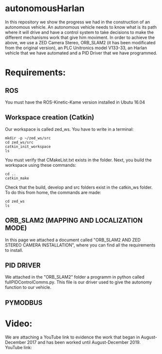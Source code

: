 # autonomousHarlan
In this repository we show the progress we had in the construction of an autonomous vehicle. An autonomous vehicle needs to know what is its path where it will drive and have a control system to take decisions to make the different mechanisms work that give him moviment.
In order to achieve the above, we use a ZED Camera Stereo, ORB_SLAM2 (it has been modificated from the original version), an PLC Unitronics model V133-33, an Harlan vehicle that we have automated and a PID Driver that we have programmed. 

# Requirements:
## ROS
You must have the ROS-Kinetic-Kame version installed in Ubutu 16.04

## Workspace creation (Catkin)
Our workspace is called zed_ws. You have to write in a terminal:
```
mkdir -p ~/zed_ws/src
cd zed_ws/src
catkin_init_workspace
ls
```

You must verify that CMakeList.txt exists in the folder. Next, you build the workspace using these commands:
```
cd ..
catkin_make
```
Check that the build, develop and src folders exist in the catkin_ws folder. To do this from home, the commands are made:
```
cd zed_ws
ls
```


## ORB_SLAM2 (MAPPING AND LOCALIZATION MODE)
In this page we attached a document called "ORB_SLAM2 AND ZED STEREO CAMERA INSTALLATION", where you can find all the requirements to install.

## PID DRIVER
We attached in the "ORB_SLAM2" folder a programm in python called fullPIDControlComms.py. This file is our driver used to give the autonomy function to our vehicle.


## PYMODBUS


# Video:
We are attaching a YouTube link to evidence the work that began in August-December 2017 and has been worked until August-December 2019.
YouTube link:

